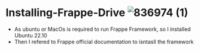 # Installing-Frappe-Drive ![836974 (1)](https://user-images.githubusercontent.com/103517339/220635168-19bbad7a-3e39-43b9-a1f7-fdad32dd0688.jpg)


- As ubuntu or MacOs is required to run Frappe Framework, so I installed Ubuntu 22.10
- Then I refered to Frappe official documentation to isntasll the framework


